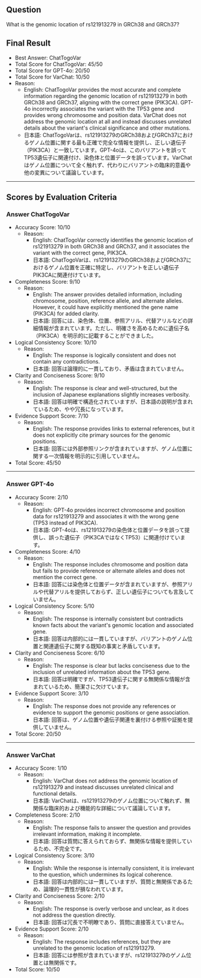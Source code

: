 ## Question

What is the genomic location of rs121913279 in GRCh38 and GRCh37?

## Final Result

- Best Answer: ChatTogoVar
- Total Score for ChatTogoVar: 45/50
- Total Score for GPT-4o: 20/50
- Total Score for VarChat: 10/50
- Reason:
  - English: ChatTogoVar provides the most accurate and complete information regarding the genomic location of rs121913279 in both GRCh38 and GRCh37, aligning with the correct gene (PIK3CA). GPT-4o incorrectly associates the variant with the TP53 gene and provides wrong chromosome and position data. VarChat does not address the genomic location at all and instead discusses unrelated details about the variant's clinical significance and other mutations.
  - 日本語: ChatTogoVarは、rs121913279のGRCh38およびGRCh37におけるゲノム位置に関する最も正確で完全な情報を提供し、正しい遺伝子（PIK3CA）と一致しています。GPT-4oは、このバリアントを誤ってTP53遺伝子に関連付け、染色体と位置データを誤っています。VarChatはゲノム位置について全く触れず、代わりにバリアントの臨床的意義や他の変異について議論しています。

---

## Scores by Evaluation Criteria

### Answer ChatTogoVar
- Accuracy Score: 10/10
  - Reason: 
    - English: ChatTogoVar correctly identifies the genomic location of rs121913279 in both GRCh38 and GRCh37, and it associates the variant with the correct gene, PIK3CA.
    - 日本語: ChatTogoVarは、rs121913279のGRCh38およびGRCh37におけるゲノム位置を正確に特定し、バリアントを正しい遺伝子PIK3CAに関連付けています。
- Completeness Score: 9/10
  - Reason: 
    - English: The answer provides detailed information, including chromosome, position, reference allele, and alternate alleles. However, it could have explicitly mentioned the gene name (PIK3CA) for added clarity.
    - 日本語: 回答には、染色体、位置、参照アリル、代替アリルなどの詳細情報が含まれています。ただし、明確さを高めるために遺伝子名（PIK3CA）を明示的に記載することができました。
- Logical Consistency Score: 10/10
  - Reason: 
    - English: The response is logically consistent and does not contain any contradictions.
    - 日本語: 回答は論理的に一貫しており、矛盾は含まれていません。
- Clarity and Conciseness Score: 9/10
  - Reason: 
    - English: The response is clear and well-structured, but the inclusion of Japanese explanations slightly increases verbosity.
    - 日本語: 回答は明確で構造化されていますが、日本語の説明が含まれているため、やや冗長になっています。
- Evidence Support Score: 7/10
  - Reason: 
    - English: The response provides links to external references, but it does not explicitly cite primary sources for the genomic positions.
    - 日本語: 回答には外部参照リンクが含まれていますが、ゲノム位置に関する一次情報を明示的に引用していません。
- Total Score: 45/50

---

### Answer GPT-4o
- Accuracy Score: 2/10
  - Reason: 
    - English: GPT-4o provides incorrect chromosome and position data for rs121913279 and associates it with the wrong gene (TP53 instead of PIK3CA).
    - 日本語: GPT-4oは、rs121913279の染色体と位置データを誤って提供し、誤った遺伝子（PIK3CAではなくTP53）に関連付けています。
- Completeness Score: 4/10
  - Reason: 
    - English: The response includes chromosome and position data but fails to provide reference or alternate alleles and does not mention the correct gene.
    - 日本語: 回答には染色体と位置データが含まれていますが、参照アリルや代替アリルを提供しておらず、正しい遺伝子についても言及していません。
- Logical Consistency Score: 5/10
  - Reason: 
    - English: The response is internally consistent but contradicts known facts about the variant's genomic location and associated gene.
    - 日本語: 回答は内部的には一貫していますが、バリアントのゲノム位置と関連遺伝子に関する既知の事実と矛盾しています。
- Clarity and Conciseness Score: 6/10
  - Reason: 
    - English: The response is clear but lacks conciseness due to the inclusion of unrelated information about the TP53 gene.
    - 日本語: 回答は明確ですが、TP53遺伝子に関する無関係な情報が含まれているため、簡潔さに欠けています。
- Evidence Support Score: 3/10
  - Reason: 
    - English: The response does not provide any references or evidence to support the genomic positions or gene association.
    - 日本語: 回答は、ゲノム位置や遺伝子関連を裏付ける参照や証拠を提供していません。
- Total Score: 20/50

---

### Answer VarChat
- Accuracy Score: 1/10
  - Reason: 
    - English: VarChat does not address the genomic location of rs121913279 and instead discusses unrelated clinical and functional details.
    - 日本語: VarChatは、rs121913279のゲノム位置について触れず、無関係な臨床的および機能的な詳細について議論しています。
- Completeness Score: 2/10
  - Reason: 
    - English: The response fails to answer the question and provides irrelevant information, making it incomplete.
    - 日本語: 回答は質問に答えられておらず、無関係な情報を提供しているため、不完全です。
- Logical Consistency Score: 3/10
  - Reason: 
    - English: While the response is internally consistent, it is irrelevant to the question, which undermines its logical coherence.
    - 日本語: 回答は内部的には一貫していますが、質問と無関係であるため、論理的一貫性が損なわれています。
- Clarity and Conciseness Score: 2/10
  - Reason: 
    - English: The response is overly verbose and unclear, as it does not address the question directly.
    - 日本語: 回答は冗長で不明瞭であり、質問に直接答えていません。
- Evidence Support Score: 2/10
  - Reason: 
    - English: The response includes references, but they are unrelated to the genomic location of rs121913279.
    - 日本語: 回答には参照が含まれていますが、rs121913279のゲノム位置とは無関係です。
- Total Score: 10/50